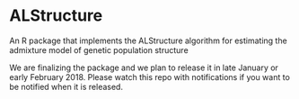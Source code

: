# ALStructure
An R package that implements the ALStructure algorithm for estimating the admixture model of genetic population structure

We are finalizing the package and we plan to release it in late January or early February 2018. Please watch this repo with notifications if you want to be notified when it is released.
